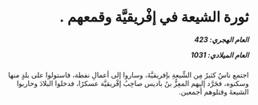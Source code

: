 <h1 dir="rtl">ثورة الشيعة في إفْريقيَّة وقمعهم .</h1>

<h5 dir="rtl">العام الهجري:  423

العام الميلادي: 1031

</h5>

<p dir="rtl">اجتمع ناسٌ كثيرٌ مِن الشِّيعةِ بإفريقيَّةَ، وساروا إلى أعمالِ نفطة، فاستولوا على بلدٍ منها وسكنوه، فجَرَّد إليهم المعِزُّ بنُ باديس صاحِبُ إفْريقيَّة عسكرًا، فدخلوا البلادَ وحاربوا الشيعةَ وقتلوهم أجمعين.</p></br>
